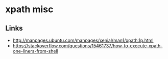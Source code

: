 # xpath misc

## Links
- http://manpages.ubuntu.com/manpages/xenial/man1/xpath.1p.html
- https://stackoverflow.com/questions/15461737/how-to-execute-xpath-one-liners-from-shell


